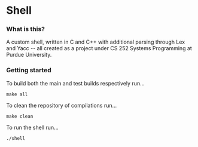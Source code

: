 # Shell
### What is this?
A custom shell, written in C and C++ with additional parsing through Lex and Yacc -- all created as a project under CS 252 Systems Programming at Purdue University.
### Getting started
To build both the main and test builds respectively run...
```
make all
```
To clean the repository of compilations run...
```
make clean
```
To run the shell run...
```
./shell
```
